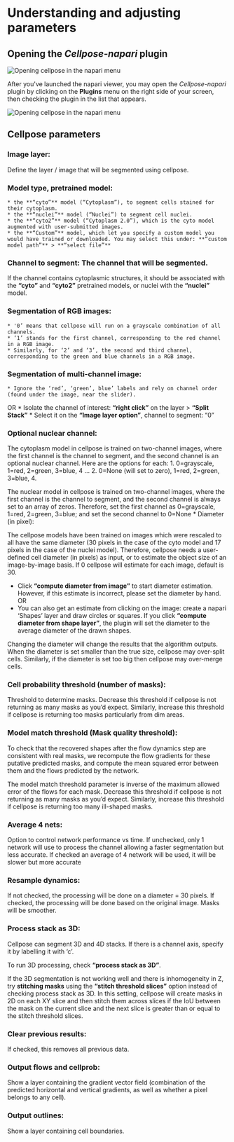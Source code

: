 # Understanding and adjusting parameters

## Opening the *Cellpose-napari* plugin

![Opening cellpose in the napari menu](images/cellpose1.png)

After you've launched the napari viewer, you may open the *Cellpose-napari* plugin by clicking on the **Plugins** menu on the right side of your screen, then checking the plugin in the list that appears.  

![Opening cellpose in the napari menu](images/cellpose2.png)

## Cellpose parameters

### **Image layer**: 

Define the layer / image that will be segmented using cellpose.

### **Model type**, pretrained model: 
    * the **“cyto”** model (“Cytoplasm”), to segment cells stained for their cytoplasm.
    * the **“nuclei”** model (“Nuclei”) to segment cell nuclei.
    * the **“cyto2”** model (“Cytoplasm 2.0”), which is the cyto model augmented with user-submitted images.
    * the **“Custom”** model, which let you specify a custom model you would have trained or downloaded. You may select this under: **“custom model path”** > **“select file”**

### **Channel to segment**: The channel that will be segmented. 

If the channel contains cytoplasmic structures, it should be associated with the **“cyto”** and **“cyto2”** pretrained models, or nuclei with the **“nuclei”** model. 
   
### **Segmentation of RGB images**: 
    * '0’ means that cellpose will run on a grayscale combination of all channels.
    * ‘1’ stands for the first channel, corresponding to the red channel in a RGB image.
    * Similarly, for ‘2’ and ‘3’, the second and third channel, corresponding to the green and blue channels in a RGB image.

### **Segmentation of multi-channel image**:
    * Ignore the ‘red’, ‘green’, blue’ labels and rely on channel order (found under the image, near the slider).
OR
    * Isolate the channel of interest: **“right click”** on the layer > **“Split Stack”** 
    * Select it on the **“Image layer option”**, channel to segment: “0”
    
### **Optional nuclear channel**:

The cytoplasm model in cellpose is trained on two-channel images, where the first channel is the channel to segment, and the second channel is an optional nuclear channel. Here are the options for each: 1. 0=grayscale, 1=red, 2=green, 3=blue, 4 … 2. 0=None (will set to zero), 1=red, 2=green, 3=blue, 4.

The nuclear model in cellpose is trained on two-channel images, where the first channel is the channel to segment, and the second channel is always set to an array of zeros. Therefore, set the first channel as 0=grayscale, 1=red, 2=green, 3=blue; and set the second channel to 0=None
    * Diameter (in pixel):
    
The cellpose models have been trained on images which were rescaled to all have the same diameter (30 pixels in the case of the cyto model and 17 pixels in the case of the nuclei model). Therefore, cellpose needs a user-defined cell diameter (in pixels) as input, or to estimate the object size of an image-by-image basis. If 0 cellpose will estimate for each image, default is 30.

* Click **“compute diameter from image”** to start diameter estimation. However, if this estimate is incorrect, please set the diameter by hand.
OR
* You can also get an estimate from clicking on the image: create a napari ‘Shapes’ layer and draw circles or squares. If you click **“compute diameter from shape layer”**, the plugin will set the diameter to the average diameter of the drawn shapes.

Changing the diameter will change the results that the algorithm outputs. When the diameter is set smaller than the true size, cellpose may over-split cells. Similarly, if the diameter is set too big then cellpose may over-merge cells.

### **Cell probability threshold (number of masks)**: 

Threshold to determine masks. Decrease this threshold if cellpose is not returning as many masks as you’d expect. Similarly, increase this threshold if cellpose is returning too masks particularly from dim areas.

### **Model match threshold (Mask quality threshold)**: 

To check that the recovered shapes after the flow dynamics step are consistent with real masks, we recompute the flow gradients for these putative predicted masks, and compute the mean squared error between them and the flows predicted by the network.

The model match threshold parameter is inverse of the maximum allowed error of the flows for each mask. Decrease this threshold if cellpose is not returning as many masks as you’d expect. Similarly, increase this threshold if cellpose is returning too many ill-shaped masks.

### **Average 4 nets**:

Option to control network performance vs time. If unchecked, only 1 network will use to process the channel allowing a faster segmentation but less accurate. If checked  an average of 4 network will be used, it will be slower but more accurate

### **Resample dynamics**:

If not checked, the processing will be done on a diameter = 30 pixels. If checked, the processing will be done based on the original image. Masks will be smoother.

### **Process stack as 3D**:

Cellpose can segment 3D and 4D stacks. If there is a channel axis, specify it by labelling it with ‘c’.

To run 3D processing, check **“process stack as 3D”**.

If the 3D segmentation is not working well and there is inhomogeneity in Z, try **stitching masks** using the **“stitch threshold slices”** option instead of checking process stack as 3D. In this setting, cellpose will create masks in 2D on each XY slice and then stitch them across slices if the IoU between the mask on the current slice and the next slice is greater than or equal to the stitch threshold slices.

### **Clear previous results**: 

If checked, this removes all previous data.

### **Output flows and cellprob**: 

Show a layer containing the gradient vector field (combination of the predicted horizontal and vertical gradients, as well as whether a pixel belongs to any cell).

### **Output outlines**: 

Show a layer containing cell boundaries.
